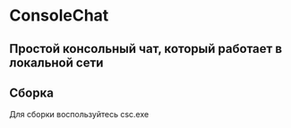 # ConsoleChat #

Простой консольный чат, который работает в локальной сети
---------------------------------------------------------

## Сборка
Для сборки воспользуйтесь csc.ехе